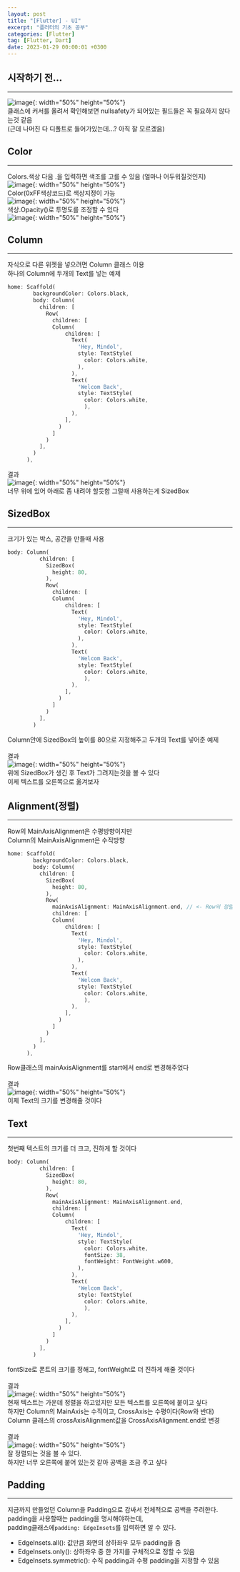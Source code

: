 ```yaml
---
layout: post
title: "[Flutter] - UI"
excerpt: "플러터의 기초 공부"
categories: [Flutter]
tag: [Flutter, Dart]
date: 2023-01-29 00:00:01 +0300
---
```


## 시작하기 전...
---
![image](/assets/img/Flutter/flutter_UI_1.png){: width="50%" height="50%"}<br>
클래스에 커서를 올려서 확인해보면 nullsafety가 되어있는 필드들은 꼭 필요하지 않다는것 같음<br>
(근데 나머진 다 디폴트로 들어가있는데…? 아직 잘 모르겠음)<br>

## Color
---
Colors.색상 다음 .을 입력하면 색조를 고를 수 있음 (얼마나 어두워질것인지)<br>
![image](/assets/img/Flutter/flutter_UI_2.png){: width="50%" height="50%"}<br>
Color(0xFF색상코드)로 색상지정이 가능<br>
![image](/assets/img/Flutter/flutter_UI_3.png){: width="50%" height="50%"}<br>
색상.Opacity()로 투명도를 조정할 수 있다<br>
![image](/assets/img/Flutter/flutter_UI_4.png){: width="50%" height="50%"}<br>

## Column
---
자식으로 다른 위젯을 넣으려면 Column 클래스 이용<br>
하나의 Column에 두개의 Text를 넣는 예제<br>
```dart
home: Scaffold(
        backgroundColor: Colors.black,
        body: Column(
          children: [
            Row(
              children: [
              Column(
                  children: [
                    Text(
                      'Hey, Mindol',
                      style: TextStyle(
                        color: Colors.white,
                      ),
                    ),
                    Text(
                      'Welcom Back',
                      style: TextStyle(
                        color: Colors.white,
                        ),
                    ),
                  ],
                )
              ]
            )
          ],
        )
      ),
```
결과<br>
![image](/assets/img/Flutter/flutter_UI_5.png){: width="50%" height="50%"}<br>
너무 위에 있어 아래로 좀 내려야 할듯함 그럴때 사용하는게 SizedBox<br>

## SizedBox
---
크기가 있는 박스, 공간을 만들때 사용
```dart
body: Column(
          children: [
            SizedBox(
              height: 80,
            ),
            Row(
              children: [
              Column(
                  children: [
                    Text(
                      'Hey, Mindol',
                      style: TextStyle(
                        color: Colors.white,
                      ),
                    ),
                    Text(
                      'Welcom Back',
                      style: TextStyle(
                        color: Colors.white,
                        ),
                    ),
                  ],
                )
              ]
            )
          ],
        )
```
Column안에 SizedBox의 높이를 80으로 지정해주고 두개의 Text를 넣어준 예제<br><br>
결과<br>
![image](/assets/img/Flutter/flutter_UI_6.png){: width="50%" height="50%"}<br>
위에 SizedBox가 생긴 후 Text가 그려지는것을 볼 수 있다<br>
이제 텍스트를 오른쪽으로 옮겨보자<br>

## Alignment(정렬)
---
Row의 MainAxisAlignment은 수평방향이지만<br>
Column의 MainAxisAlignment은 수직방향 <br>
```dart
home: Scaffold(
        backgroundColor: Colors.black,
        body: Column(
          children: [
            SizedBox(
              height: 80,
            ),
            Row(
              mainAxisAlignment: MainAxisAlignment.end, // <- Row의 정렬 속성 변경
              children: [
              Column(
                  children: [
                    Text(
                      'Hey, Mindol',
                      style: TextStyle(
                        color: Colors.white,
                      ),
                    ),
                    Text(
                      'Welcom Back',
                      style: TextStyle(
                        color: Colors.white,
                        ),
                    ),
                  ],
                )
              ]
            )
          ],
        )
      ),
```
Row클래스의 mainAxisAlignment를 start에서 end로 변경해주었다<br><br>
결과<br>
![image](/assets/img/Flutter/flutter_UI_7.png){: width="50%" height="50%"}<br>
이제 Text의 크기를 변경해줄 것이다<br>

## Text
---
첫번째 텍스트의 크기를 더 크고, 진하게 할 것이다<br>
```dart
body: Column(
          children: [
            SizedBox(
              height: 80,
            ),
            Row(
              mainAxisAlignment: MainAxisAlignment.end,
              children: [
              Column(
                  children: [
                    Text(
                      'Hey, Mindol',
                      style: TextStyle(
                        color: Colors.white,
                        fontSize: 38,
                        fontWeight: FontWeight.w600,
                      ),
                    ),
                    Text(
                      'Welcom Back',
                      style: TextStyle(
                        color: Colors.white,
                        ),
                    ),
                  ],
                )
              ]
            )
          ],
        )
```
fontSize로 폰트의 크기를 정해고, fontWeight로 더 진하게 해줄 것이다<br><br>
결과<br>
![image](/assets/img/Flutter/flutter_UI_8.png){: width="50%" height="50%"}<br>
현재 텍스트는 가운데 정렬을 하고있지만 모든 텍스트를 오른쪽에 붙이고 싶다<br>
하지만 Column의 MainAxis는 수직이고, CrossAxis는 수평이다(Row와 반대)<br>
Column 클래스의 crossAxisAlignment값을 CrossAxisAlignment.end로 변경<br><br>
결과<br>
![image](/assets/img/Flutter/flutter_UI_9.png){: width="50%" height="50%"}<br>
잘 정렬되는 것을 볼 수 있다.<br>
하지만 너무 오른쪽에 붙어 있는것 같아 공백을 조금 주고 싶다<br>

## Padding
---
지금까지 만들었던 Column을 Padding으로 감싸서 전체적으로 공백을 주려한다.<br>
padding을 사용할때는 padding을 명시해야하는데,<br>
padding클래스에`padding: EdgeInsets`를 입력하면 알 수 있다.<br>
+ EdgeInsets.all(): 값만큼 화면의 상하좌우 모두 padding을 줌<br>
+ EdgeInsets.only(): 상하좌우 중 한 가지를 구체적으로 정할 수 있음<br>
+ EdgeInsets.symmetric(): 수직 padding과 수평 padding을 지정할 수 있음<br>